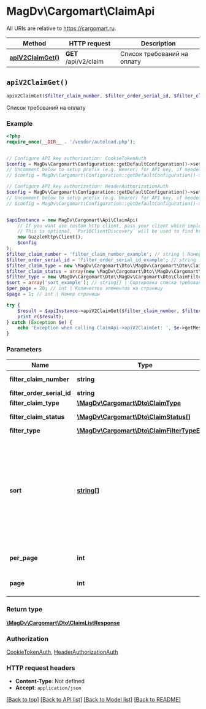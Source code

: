 # MagDv\Cargomart\ClaimApi

All URIs are relative to https://cargomart.ru.

Method | HTTP request | Description
------------- | ------------- | -------------
[**apiV2ClaimGet()**](ClaimApi.md#apiV2ClaimGet) | **GET** /api/v2/claim | Список требований на оплату


## `apiV2ClaimGet()`

```php
apiV2ClaimGet($filter_claim_number, $filter_order_serial_id, $filter_claim_type, $filter_claim_status, $filter_type, $sort, $per_page, $page): \MagDv\Cargomart\Dto\ClaimListResponse
```

Список требований на оплату

### Example

```php
<?php
require_once(__DIR__ . '/vendor/autoload.php');


// Configure API key authorization: CookieTokenAuth
$config = MagDv\Cargomart\Configuration::getDefaultConfiguration()->setApiKey('token', 'YOUR_API_KEY');
// Uncomment below to setup prefix (e.g. Bearer) for API key, if needed
// $config = MagDv\Cargomart\Configuration::getDefaultConfiguration()->setApiKeyPrefix('token', 'Bearer');

// Configure API key authorization: HeaderAuthorizationAuth
$config = MagDv\Cargomart\Configuration::getDefaultConfiguration()->setApiKey('Authorization', 'YOUR_API_KEY');
// Uncomment below to setup prefix (e.g. Bearer) for API key, if needed
// $config = MagDv\Cargomart\Configuration::getDefaultConfiguration()->setApiKeyPrefix('Authorization', 'Bearer');


$apiInstance = new MagDv\Cargomart\Api\ClaimApi(
    // If you want use custom http client, pass your client which implements `Psr\Http\Client\ClientInterface`.
    // This is optional, `Psr18ClientDiscovery` will be used to find http client. For instance `GuzzleHttp\Client` implements that interface
    new GuzzleHttp\Client(),
    $config
);
$filter_claim_number = 'filter_claim_number_example'; // string | Номер требования
$filter_order_serial_id = 'filter_order_serial_id_example'; // string | Номер заявки
$filter_claim_type = new \MagDv\Cargomart\Dto\\MagDv\Cargomart\Dto\ClaimType(); // \MagDv\Cargomart\Dto\ClaimType | Тип требования
$filter_claim_status = array(new \MagDv\Cargomart\Dto\\MagDv\Cargomart\Dto\ClaimStatus()); // \MagDv\Cargomart\Dto\ClaimStatus[] | Статус требования
$filter_type = new \MagDv\Cargomart\Dto\\MagDv\Cargomart\Dto\ClaimFilterTypeEnum(); // \MagDv\Cargomart\Dto\ClaimFilterTypeEnum | Тип требования
$sort = array('sort_example'); // string[] | Сортировка списка требований. Поддерживается сортировка по полю date. При наличии префикса \"-\" сортировка будет произведена в обратном порядке.
$per_page = 20; // int | Количество элементов на страницу
$page = 1; // int | Номер страницы

try {
    $result = $apiInstance->apiV2ClaimGet($filter_claim_number, $filter_order_serial_id, $filter_claim_type, $filter_claim_status, $filter_type, $sort, $per_page, $page);
    print_r($result);
} catch (Exception $e) {
    echo 'Exception when calling ClaimApi->apiV2ClaimGet: ', $e->getMessage(), PHP_EOL;
}
```

### Parameters

Name | Type | Description  | Notes
------------- | ------------- | ------------- | -------------
 **filter_claim_number** | **string**| Номер требования | [optional]
 **filter_order_serial_id** | **string**| Номер заявки | [optional]
 **filter_claim_type** | [**\MagDv\Cargomart\Dto\ClaimType**](../Model/.md)| Тип требования | [optional]
 **filter_claim_status** | [**\MagDv\Cargomart\Dto\ClaimStatus[]**](../Model/\MagDv\Cargomart\Dto\ClaimStatus.md)| Статус требования | [optional]
 **filter_type** | [**\MagDv\Cargomart\Dto\ClaimFilterTypeEnum**](../Model/.md)| Тип требования | [optional]
 **sort** | [**string[]**](../Model/string.md)| Сортировка списка требований. Поддерживается сортировка по полю date. При наличии префикса \&quot;-\&quot; сортировка будет произведена в обратном порядке. | [optional]
 **per_page** | **int**| Количество элементов на страницу | [optional] [default to 20]
 **page** | **int**| Номер страницы | [optional] [default to 1]

### Return type

[**\MagDv\Cargomart\Dto\ClaimListResponse**](../Model/ClaimListResponse.md)

### Authorization

[CookieTokenAuth](../../README.md#CookieTokenAuth), [HeaderAuthorizationAuth](../../README.md#HeaderAuthorizationAuth)

### HTTP request headers

- **Content-Type**: Not defined
- **Accept**: `application/json`

[[Back to top]](#) [[Back to API list]](../../README.md#endpoints)
[[Back to Model list]](../../README.md#models)
[[Back to README]](../../README.md)
